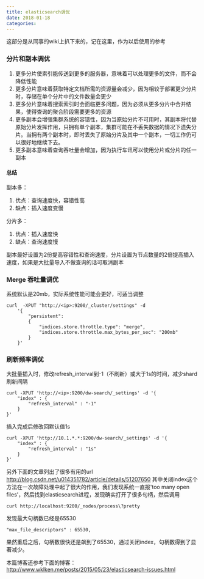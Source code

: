 ```yaml
---
title: elasticsearch调优
date: 2018-01-18
categories: 
---
```

这部分是从同事的wiki上扒下来的，记在这里，作为以后使用的参考
### 分片和副本调优   
 
1. 更多分片使索引能传送到更多的服务器，意味着可以处理更多的文件，而不会降低性能  
2. 更多分片意味着获取特定文档所需的资源量会减少，因为相较于部署更少分片时，存储在单个分片中的文件数量会更少  
3. 更多分片意味着搜索索引时会面临更多问题，因为必须从更多分片中合并结果，使得查询的聚合阶段需要更多的资源
4. 更多副本会增强集群系统的容错性，因为当原始分片不可用时，其副本将代替原始分片发挥作用，只拥有单个副本，集群可能在不丢失数据的情况下遗失分片。当拥有两个副本时，即时丢失了原始分片及其中一个副本，一切工作仍可以很好地继续下去。
5. 更多副本意味着查询吞吐量会增加，因为执行车讯可以使用分片或分片的任一副本

#### 总结 
副本多：

1. 优点：查询速度快，容错性高
2. 缺点：插入速度变慢

分片多：

1. 优点：插入速度快
2. 缺点：查询速度慢

副本最好设置为2份提高容错性和查询速度，分片设置为节点数量的2倍提高插入速度，如果是大批量导入不做查询的话可取消副本

### Merge 吞吐量调优
系统默认是20mb，实际系统性能可能会更好，可适当调整  
```
curl  -XPUT "http://<ip>:9200/_cluster/settings" -d
    '{
        "persistent":
        {
            "indices.store.throttle.type": "merge",
            "indices.store.throttle.max_bytes_per_sec": "200mb"
        }
    }'

``` 

### 刷新频率调优
大批量插入时，修改refresh_interval到-1（不刷新）或大于1s的时间，减少shard刷新间隔  
```
curl -XPUT 'http://<ip>:9200/dw-search/_settings' -d '{ 
    "index" : { 
        "refresh_interval" : "-1" 
    } 
}'
```

插入完成后修改回默认值1s  
```
curl -XPUT 'http://10.1.*.*:9200/dw-search/_settings' -d '{ 
    "index" : { 
        "refresh_interval" : "1s" 
    } 
}' 
```
另外下面的文章列出了很多有用的url  
http://blog.csdn.net/u014351782/article/details/51207650
其中关闭index这个方法在一次故障处理中起了很大的作用，我们发现系统一直报'too many open files'，然后找到elasticsearch进程，发现确实打开了很多句柄，然后调用  
```
curl http://localhost:9200/_nodes/process\?pretty
```
发现最大句柄数已经是65530  
```
"max_file_descriptors" : 65530,
```
果然重启之后，句柄数很快还是飙到了65530，通过关闭index，句柄数得到了显著减少。

本篇博客还参考下面的博客：
http://www.wklken.me/posts/2015/05/23/elasticsearch-issues.html
